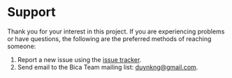Support
=======

Thank you for your interest in this project.  If you are experiencing problems or have questions, the following are the preferred methods of reaching someone:

1. Report a new issue using the [issue tracker](https://github.com/nkduy28194/bica/issues).
2. Send email to the Bica Team mailing list: [duynkng@gmail.com](mailto:duynkng@gmail.com).
